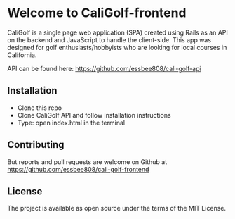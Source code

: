 # Welcome to CaliGolf-frontend

CaliGolf is a single page web application (SPA) created using Rails as an API on the backend and JavaScript to handle the client-side. This app was designed for golf enthusiasts/hobbyists who are looking for local courses in California. 

API can be found here: https://github.com/essbee808/cali-golf-api

## Installation
* Clone this repo
* Clone CaliGolf API and follow installation instructions
* Type: open index.html in the terminal

## Contributing
But reports and pull requests are welcome on Github at https://github.com/essbee808/cali-golf-frontend

## License
The project is available as open source under the terms of the MIT License.
